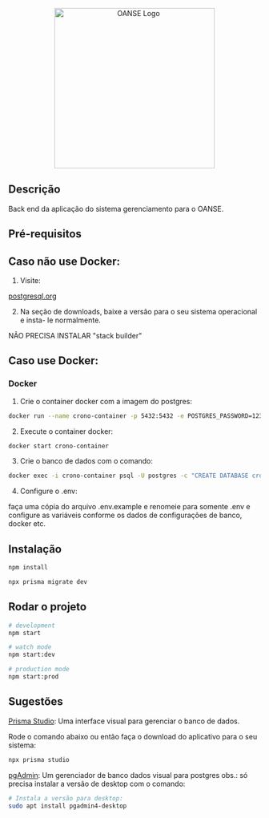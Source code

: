 <p align="center">
  <img src="https://static.wixstatic.com/media/6ea5d4_d4f0f11421144775a811892b8d0d1ff9~mv2.jpg/v1/fill/w_215,h_215,al_c,q_80,usm_0.66_1.00_0.01/Logo%20OANSE.webp" width="320" alt="OANSE Logo" />
</p>

## Descrição

Back end da aplicação do sistema gerenciamento para o OANSE.

## Pré-requisitos

## Caso não use Docker:

1. Visite:

[postgresql.org](https://www.postgresql.org/)

2. Na seção de downloads, baixe a versão para o seu sistema operacional e insta-
   le normalmente.

NÃO PRECISA INSTALAR "stack builder"

## Caso use Docker:

### Docker

1. Crie o container docker com a imagem do postgres:

```bash
docker run --name crono-container -p 5432:5432 -e POSTGRES_PASSWORD=123456 -d postgres
```

2. Execute o container docker:

```bash
docker start crono-container
```

3. Crie o banco de dados com o comando:

```bash
docker exec -i crono-container psql -U postgres -c "CREATE DATABASE crono_db WITH OWNER=postgres;"
```

4. Configure o .env:

faça uma cópia do arquivo .env.example e renomeie para somente .env e configure as variáveis conforme os dados de configurações de banco, docker etc.

## Instalação

```bash
npm install
```

```bash
npx prisma migrate dev
```

## Rodar o projeto

```bash
# development
npm start

# watch mode
npm start:dev

# production mode
npm start:prod
```

## Sugestões

[Prisma Studio](https://www.prisma.io/studio): Uma interface visual para gerenciar o banco de dados.

Rode o comando abaixo ou então faça o download do aplicativo para o seu sistema:

```bash
npx prisma studio
```

[pgAdmin](https://www.pgadmin.org/download/pgadmin-4-apt/): Um gerenciador de banco dados visual para postgres obs.: só precisa instalar a versão de desktop com o comando:

```bash
# Instala a versão para desktop:
sudo apt install pgadmin4-desktop
```
